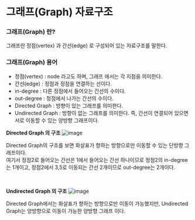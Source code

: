 # 그래프(Graph) 자료구조

### 그래프(Graph) 란?
그래프란 정점(vertex) 과 간선(edge) 로 구성되어 있는 자료구조를 말한다.<br>

### 그래프(Graph) 용어
* 정점(vertex) : node 라고도 하며, 그래프 에서는 각 지점을 의미한다.
* 간선(edge) : 정점과 정점을 연결하는 선이다.
* in-degree : 다른 정점에서 들어오는 간선의 수이다.
* out-degree : 정점에서 나가는 간선의 수이다.
* Directed Graph : 방향이 있는 그래프를 의미한다.
* Undirected Graph : 방향이 없는 그래프를 의미한다. 즉, 간선이 연결되어 있으면 서로 이동할 수 있는 양방향 그래프이다.

__Directed Graph 의 구조__
![image](https://user-images.githubusercontent.com/62639722/141252136-2704d4d6-0d9e-4f23-8383-c28c518daf92.png)

Directed Graph의 구조를 보면 화살표가 향하는 방향으로만 이동할 수 있는 단방향 그래프이다.<br>
여기서 정점2로 들어오는 간선은 1에서 들어오는 간선 하나이므로 정점2의 in-degree는 1개이고, 정점2에서 3,5로 이동되는 간선 2개이므로 out-degree는 2개이다.

<br>

__Undirected Graph 의 구조__
![image](https://user-images.githubusercontent.com/62639722/141252696-1d1d4b1a-9c82-47fd-b130-ee3b9c120bbf.png)

Directed Graph에서는 화살표가 향하는 방향으로만 이동이 가능했지만, Undirected Graph는 양방향으로 이동이 가능한 양방향 그래프 이다.
